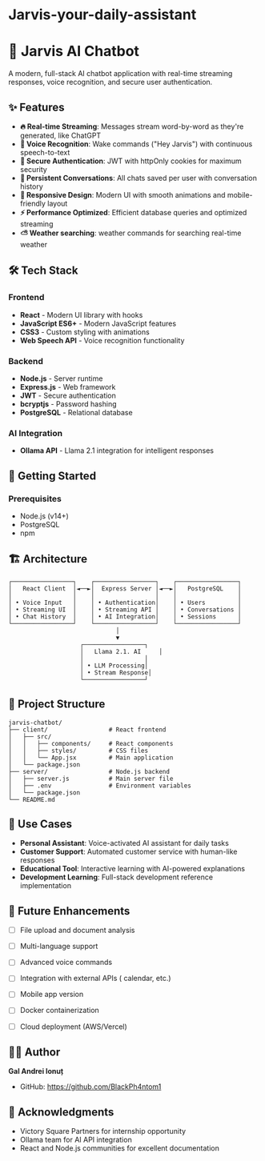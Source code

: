 # Jarvis-your-daily-assistant

# 🤖 Jarvis AI Chatbot

A modern, full-stack AI chatbot application with real-time streaming responses, voice recognition, and secure user authentication.

## ✨ Features

- **🔥 Real-time Streaming**: Messages stream word-by-word as they're generated, like ChatGPT
- **🎤 Voice Recognition**: Wake commands ("Hey Jarvis") with continuous speech-to-text
- **🔐 Secure Authentication**: JWT with httpOnly cookies for maximum security
- **💾 Persistent Conversations**: All chats saved per user with conversation history
- **📱 Responsive Design**: Modern UI with smooth animations and mobile-friendly layout
- **⚡ Performance Optimized**: Efficient database queries and optimized streaming
- **⛅ Weather searching**: weather commands for searching real-time weather

## 🛠️ Tech Stack

### Frontend
- **React** - Modern UI library with hooks
- **JavaScript ES6+** - Modern JavaScript features
- **CSS3** - Custom styling with animations
- **Web Speech API** - Voice recognition functionality

### Backend
- **Node.js** - Server runtime
- **Express.js** - Web framework
- **JWT** - Secure authentication
- **bcryptjs** - Password hashing
- **PostgreSQL** - Relational database

### AI Integration
- **Ollama API** - Llama 2.1 integration for intelligent responses

## 🚀 Getting Started

### Prerequisites
- Node.js (v14+)
- PostgreSQL
- npm 


## 🏗️ Architecture

```
┌─────────────────┐    ┌─────────────────┐    ┌─────────────────┐
│   React Client  │◄──►│  Express Server │◄──►│   PostgreSQL    │
│                 │    │                 │    │                 │
│ • Voice Input   │    │ • Authentication│    │ • Users         │
│ • Streaming UI  │    │ • Streaming API │    │ • Conversations │
│ • Chat History  │    │ • AI Integration│    │ • Sessions      │
└─────────────────┘    └─────────────────┘    └─────────────────┘
                              │
                              ▼
                    ┌─────────────────┐
                    │   Llama 2.1. AI     │
                    │                 │
                    │ • LLM Processing│
                    │ • Stream Response│
                    └─────────────────┘
```

## 📁 Project Structure

```
jarvis-chatbot/
├── client/                 # React frontend
│   ├── src/
│   │   ├── components/     # React components
│   │   ├── styles/         # CSS files
│   │   └── App.jsx         # Main application
│   └── package.json
├── server/                 # Node.js backend
│   ├── server.js           # Main server file
│   ├── .env                # Environment variables
│   └── package.json
└── README.md
```



## 🎯 Use Cases

- **Personal Assistant**: Voice-activated AI assistant for daily tasks
- **Customer Support**: Automated customer service with human-like responses
- **Educational Tool**: Interactive learning with AI-powered explanations
- **Development Learning**: Full-stack development reference implementation

## 🚧 Future Enhancements

- [ ] File upload and document analysis
- [ ] Multi-language support
- [ ] Advanced voice commands
- [ ] Integration with external APIs ( calendar, etc.)
- [ ] Mobile app version
- [ ] Docker containerization
- [ ] Cloud deployment (AWS/Vercel)



## 👨‍💻 Author

**Gal Andrei Ionuț**
- GitHub: https://github.com/BlackPh4ntom1

## 🙏 Acknowledgments

- Victory Square Partners for internship opportunity
- Ollama team for AI API integration
- React and Node.js communities for excellent documentation

